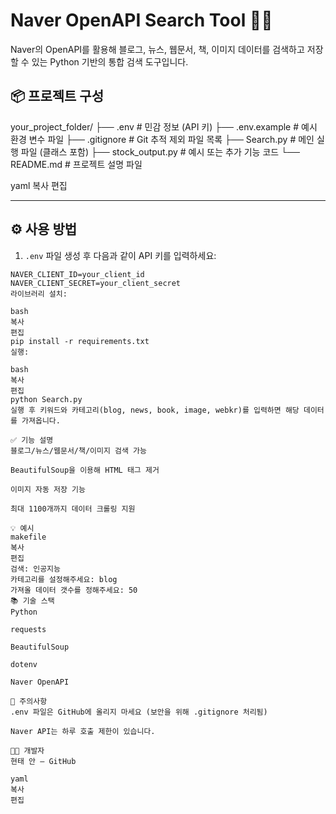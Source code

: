 
# Naver OpenAPI Search Tool 🕵️‍♂️

Naver의 OpenAPI를 활용해 블로그, 뉴스, 웹문서, 책, 이미지 데이터를 검색하고 저장할 수 있는 Python 기반의 통합 검색 도구입니다.

## 📦 프로젝트 구성

your_project_folder/
├── .env # 민감 정보 (API 키)
├── .env.example # 예시 환경 변수 파일
├── .gitignore # Git 추적 제외 파일 목록
├── Search.py # 메인 실행 파일 (클래스 포함)
├── stock_output.py # 예시 또는 추가 기능 코드
└── README.md # 프로젝트 설명 파일

yaml
복사
편집

---

## ⚙️ 사용 방법

1. `.env` 파일 생성 후 다음과 같이 API 키를 입력하세요:

```env
NAVER_CLIENT_ID=your_client_id
NAVER_CLIENT_SECRET=your_client_secret
라이브러리 설치:

bash
복사
편집
pip install -r requirements.txt
실행:

bash
복사
편집
python Search.py
실행 후 키워드와 카테고리(blog, news, book, image, webkr)를 입력하면 해당 데이터를 가져옵니다.

✅ 기능 설명
블로그/뉴스/웹문서/책/이미지 검색 가능

BeautifulSoup을 이용해 HTML 태그 제거

이미지 자동 저장 기능

최대 1100개까지 데이터 크롤링 지원

💡 예시
makefile
복사
편집
검색: 인공지능
카테고리를 설정해주세요: blog
가져올 데이터 갯수를 정해주세요: 50
📚 기술 스택
Python

requests

BeautifulSoup

dotenv

Naver OpenAPI

📌 주의사항
.env 파일은 GitHub에 올리지 마세요 (보안을 위해 .gitignore 처리됨)

Naver API는 하루 호출 제한이 있습니다.

👨‍💻 개발자
현태 안 – GitHub

yaml
복사
편집
